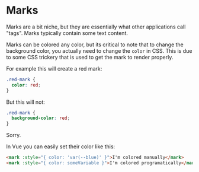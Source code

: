 # Marks

Marks are a bit niche, but they are essentially what other applications call "tags". Marks typically contain some text content.

Marks can be colored any color, but its critical to note that to change the background color, you actually need to change the `color` in CSS. This is due to some CSS trickery that is used to get the mark to render properly.

For example this will create a red mark:

```css
.red-mark {
  color: red;
}
```

But this will not:

```css
.red-mark {
  background-color: red;
}
```

Sorry.

In Vue you can easily set their color like this:
```html
<mark :style="{ color: 'var(--blue)' }">I'm colored manually</mark>
<mark :style="{ color: someVariable }">I'm colored programatically</mark>
```
